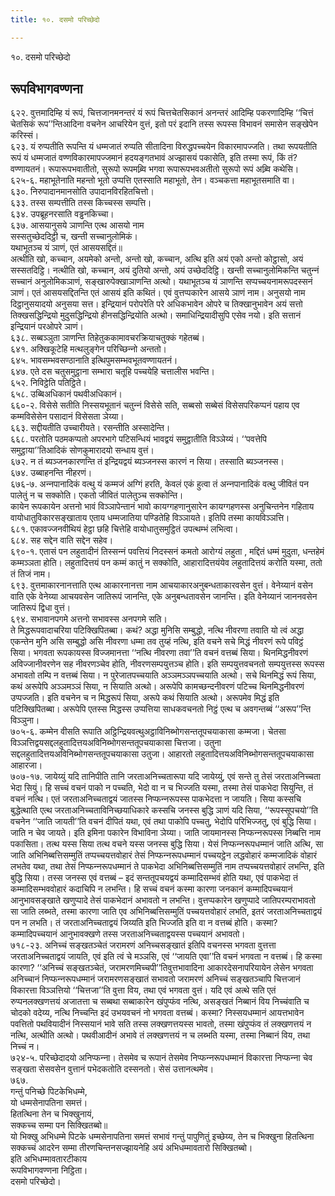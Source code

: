 ```yaml
---
title: १०. दसमो परिच्छेदो

---
```

१०. दसमो परिच्छेदो  


## रूपविभागवण्णना

६२२. वुत्तमादिम्हि यं रूपं, चित्तजानमनन्तरं यं रूपं चित्तचेतसिकानं अनन्तरं आदिम्हि पकरणादिम्हि ‘‘चित्तं चेतसिकं रूप’’न्तिआदिना वचनेन आचरियेन वुत्तं, इतो परं इदानि तस्स रूपस्स विभावनं समासेन सङ्खेपेन करिस्सं।  
६२३. यं रुप्पतीति रूपन्ति यं धम्मजातं रुप्पति सीतादिना विरुद्धपच्‍चयेन विकारमापज्‍जति। तथा रूपयतीति रूपं यं धम्मजातं वण्णविकारमापज्‍जमानं हदयङ्गतभावं अज्झासयं पकासेति, इति तस्मा रूपं, किं तं? वण्णायतनं। रूपारूपभवातीतो, सुरूपो रूपमब्र्वि भगवा रूपारूपभवअतीतो सुरूपो रूपं अब्र्वि कथेसि।  
६२५-६. महाभूतेनाति महन्तो भूतो उप्पत्ति एतस्साति महाभूतो, तेन। वञ्‍चकत्ता महाभूतसमाति वा।  
६३०. निरुपादानमानसोति उपादानविरहितचित्तो।  
६३३. तस्स सम्पत्तीति तस्स किच्‍चस्स सम्पत्ति।  
६३४. उपब्रूहनरसाति वड्ढनकिच्‍चा।  
६३७. आसयानुसये ञाणन्ति एत्थ आसयो नाम  
सस्सतुच्छेददिट्ठी च, खन्ती सच्‍चानुलोमिकं।  
यथाभूतञ्‍च यं ञाणं, एतं आसयसद्दितं॥  
अत्थीति खो, कच्‍चान, अयमेको अन्तो, अन्तो खो, कच्‍चान, अत्थि इति अयं एको अन्तो कोट्ठासो, अयं सस्सतदिट्ठि। नत्थीति खो, कच्‍चान, अयं दुतियो अन्तो, अयं उच्छेददिट्ठि। खन्ती सच्‍चानुलोमिकन्ति चतुन्‍नं सच्‍चानं अनुलोमिकञाणं, सङ्खारुपेक्खाञाणन्ति अत्थो। यथाभूतञ्‍च यं ञाणन्ति सप्पच्‍चयनामरूपदस्सनं ञाणं। एतं आसयसद्दितन्ति एतं आसयं इति कथितं। एवं वुत्तप्पकारेन आसये ञाणं नाम। अनुसयो नाम दिट्ठानुसयादयो अनुसया सत्त। इन्द्रियानं परोपरेति परे अधिकभावेन ओपरे च तिक्खानुभावेन अयं सत्तो तिक्खसद्धिन्द्रियो मुदुसद्धिन्द्रियो हीनसद्धिन्द्रियोति अत्थो। समाधिन्द्रियादीसुपि एसेव नयो। इति सत्तानं इन्द्रियानं परओपरे ञाणं।  
६३८. सब्बञ्‍ञुता ञाणन्ति तिहेतुककामावचरक्रियाचतुक्‍कं गहेतब्बं।  
६४१. अक्खिकूटेहि मत्थलुङ्गेन परिच्छिन्‍नो अन्ततो।  
६४५. भावसम्भवसण्ठानाति इत्थिपुमसम्भवभूतवण्णायतनं।  
६४७. एते दस चतुसमुट्ठाना सम्भारा चतूहि पच्‍चयेहि चत्तालीस भवन्ति।  
६५२. निविट्ठेति पतिट्ठिते।  
६५८. उब्बिअधिकानं पथवीअधिकानं।  
६६०-२. विसेसे सतीति निस्सयभूतानं चतुन्‍नं विसेसे सति, सब्बसो सब्बेसं विसेसपरिकप्पनं पहाय एव कम्मविसेसेन पसादानं विसेसता ञेय्या।  
६६३. सद्दीयतीति उच्‍चारीयते। रसन्तीति अस्सादेन्ति।  
६६८. परतोति पठमकप्पतो अपरभागे पटिसन्धियं भावद्वयं समुट्ठातीति विञ्‍ञेय्यं। ‘‘पवत्तेपि समुट्ठाया’’तिआदिकं सोणकुमारादयो सन्धाय वुत्तं।  
६७२. न तं ब्यञ्‍जनकारणन्ति तं इन्द्रियद्वयं ब्यञ्‍जनस्स कारणं न सिया। तस्साति ब्यञ्‍जनस्स।  
६७४. उब्बाहनन्ति नीहरणं।  
६७६-७. अन्‍नपानादिकं वत्थु यं कम्मजं अग्गिं हरति, केवलं एकं हुत्वा तं अन्‍नपानादिकं वत्थु जीवितं पन पालेतुं न च सक्‍कोति। एकतो जीवितं पालेतुञ्‍च सक्‍कोन्ति।  
कायेन रूपकायेन अत्तनो भावं विञ्‍ञापेन्तानं भावो कायग्गहणानुसारेन कायग्गहणस्स अनुचिन्तनेन गहिताय वायोधातुविकारसङ्खाताय एताय धम्मजातिया पण्डितेहि विञ्‍ञायते। इतिपि तस्मा कायविञ्‍ञत्ति।  
६८१. एकावज्‍जनवीथियं हेट्ठा छहि चित्तेहि वायोधातुसमुट्ठितं उपत्थम्भं लभित्वा।  
६८४. सह सद्देन वाति सद्देन सहेव।  
६९०-१. एतासं पन लहुतादीनं तिस्सन्‍नं पवत्तियं निदस्सनं कमतो आरोग्यं लहुता , मद्दितं धम्मं मुदुता, धन्तहेमं कम्मञ्‍ञता होति। लहुतादित्तयं पन कम्मं कातुं न सक्‍कोति, आहारादित्तयंयेव लहुतादित्तयं करोति यस्मा, ततो तं तिजं नाम।  
६९३. वुत्तमाकारनानत्ताति एत्थ आकारनानत्ता नाम आचयाकारअनुबन्धताकारवसेन वुत्तं। वेनेय्यानं वसेन वाति एके वेनेय्या आचयवसेन जातिरूपं जानन्ति, एके अनुबन्धतावसेन जानन्ति। इति वेनेय्यानं जाननवसेन जातिरूपं द्विधा वुत्तं।  
६९४. सभावानपगमे अत्तनो सभावस्स अनपगमे सति।  
ते मिद्धरूपवादाचरिया पटिक्खिपितब्बा। कथं? अद्धा मुनिसि सम्बुद्धो, नत्थि नीवरणा तवाति यो त्वं अद्धा एकन्तेन मुनि असि सम्बुद्धो असि नीवरणा धम्मा तव तुय्हं नत्थि, इति वचने सचे मिद्धं नीवरणं रूपे पविट्ठं सिया। भगवता रूपकायस्स विज्‍जमानत्ता ‘‘नत्थि नीवरणा तवा’’ति वचनं वत्तब्बं सिया। थिनमिद्धनीवरणं अविज्‍जानीवरणेन सह नीवरणञ्‍चेव होति, नीवरणसम्पयुत्तञ्‍च होति। इति सम्पयुत्तवचनतो सम्पयुत्तस्स रूपस्स अभावतो तम्पि न वत्तब्बं सिया। न पुरेजातपच्‍चयाति अञ्‍ञमञ्‍ञपच्‍चयाति अत्थो। सचे थिनमिद्धं रूपं सिया, कथं अरूपेपि अञ्‍ञमञ्‍ञं सिया, न सियाति अत्थो। अरूपेपि कामच्छन्दनीवरणं पटिच्‍च थिनमिद्धनीवरणं उप्पज्‍जति। इति वचनेन च न मिद्धरूपं सिया, अरूपे कथं सियाति अत्थो। अरूपमेव मिद्धं इति पटिक्खिपितब्बा। अरूपेपि एतस्स मिद्धस्स उप्पत्तिया साधकवचनतो निट्ठं एत्थ च अवगन्तब्बं ‘‘अरूप’’न्ति विञ्‍ञुना।  
७०५-६. कम्मेन वीसति रूपाति अट्ठिन्द्रियवत्थुअट्ठाविनिब्भोगसन्ततूपचयाकासा कम्मजा। चेतसा विञ्‍ञत्तिद्वयसद्दलहुतादित्तयअविनिब्भोगसन्ततूपचयाकासा चित्तजा। उतुना सद्दलहुतादित्तयअविनिब्भोगसन्ततूपचयाकासा उतुजा। आहारतो लहुतादित्तयअविनिब्भोगसन्ततूपचयाकासा आहारजा।  
७०७-१७. जायेय्युं यदि तानिपीति तानि जरताअनिच्‍चतारूपा यदि जायेय्युं, एवं सन्ते तु तेसं जरताअनिच्‍चता भेदा सियुं। हि सच्‍चं वचनं पाको न पच्‍चति, भेदो वा न च भिज्‍जति यस्मा, तस्मा तेसं पाकभेदा सियुन्ति, तं वचनं नत्थि। एतं जरताअनिच्‍चताद्वयं जातस्स निप्फन्‍नरूपस्स पाकभेदत्ता न जायति। सिया कस्सचि बुद्धेत्थाति एत्थ जरताअनिच्‍चताविनिच्छयाधिकारे कस्सचि जनस्स बुद्धि ञाणं यदि सिया, ‘‘रूपस्सूपचयो’’ति वचनेन ‘‘जाति जायती’’ति वचनं दीपितं यथा, एवं तथा पाकोपि पच्‍चतु, भेदोपि परिभिज्‍जतु, एवं बुद्धि सिया। जाति न चेव जायते। इति इमिना पकारेन विभाविना ञेय्या। जाति जायमानस्स निप्फन्‍नरूपस्स निब्बत्ति नाम पकासिता। तत्थ यस्स सिया तत्थ वचने यस्स जनस्स बुद्धि सिया। येसं निप्फन्‍नरूपधम्मानं जाति अत्थि, सा जाति अभिनिब्बत्तिसम्मुतिं तप्पच्‍चयत्तवोहारं तेसं निप्फन्‍नरूपधम्मानं पच्‍चयट्ठेन लद्धवोहारं कम्मजादिकं वोहारं लभतेव यथा, तथा तेसं निप्फन्‍नरूपधम्मानं ते पाकभेदा अभिनिब्बत्तिसम्मुतिं नाम तप्पच्‍चयत्तवोहारं लभन्ति, इति बुद्धि सिया। तस्स जनस्स एवं वत्तब्बं – इदं सन्ततूपचयद्वयं कम्मादिसम्भवं होति यथा, एवं पाकभेदा तं कम्मादिसम्भववोहारं कदाचिपि न लभन्ति। हि सच्‍चं वचनं कस्मा कारणा जनकानं कम्मादिपच्‍चयानं आनुभावसङ्खाते खणुप्पादे तेसं पाकभेदानं अभावतो न लभन्ति। वुत्तप्पकारेन खणुप्पादे जातिपरम्पराभावतो सा जाति लब्भते, तस्मा कारणा जाति एव अभिनिब्बत्तिसम्मुतिं पच्‍चयत्तवोहारं लभति, इतरं जरताअनिच्‍चताद्वयं पन न लभति। तं जरताअनिच्‍चताद्वयं जिय्यति इति भिज्‍जति इति वा न वत्तब्बं होति। कस्मा? कम्मादिपच्‍चयानं आनुभावक्खणे तस्स जरताअनिच्‍चताद्वयस्स पच्‍चयानं अभावतो।  
७१८-२३. अनिच्‍चं सङ्खतञ्‍चेतं जरामरणं अनिच्‍चसङ्खातं इतिपि वचनस्स भगवता वुत्तत्ता जरताअनिच्‍चताद्वयं जायति, एवं इति त्वं चे मञ्‍ञसि, एवं ‘‘जायति एवा’’ति वचनं भगवता न वत्तब्बं। हि कस्मा कारणा? ‘‘अनिच्‍चं सङ्खतञ्‍चेतं, जरामरणमिच्‍चपी’’तिवुत्तभावादिना आकारदेसनापरियायेन लेसेन भगवता अनिच्‍चानं निप्फन्‍नरूपधम्मानं जरामरणसङ्खातं सभावतो जरामरणं अनिच्‍चं सङ्खतञ्‍चापि चित्तजानं विकारत्ता विञ्‍ञत्तियो ‘‘चित्तजा’’ति वुत्ता विय, तथा एवं भगवता वुत्तं। यदि एवं अत्थे सति एतं रुप्पनलक्खणत्तयं अजातत्ता च सब्बथा सब्बाकारेन खंपुप्फंव नत्थि, असङ्खतं निब्बानं विय निच्‍चंवाति च चोदको वदेय्य, नत्थि निच्‍चन्ति इदं उभयवचनं नो भगवता वत्तब्बं। कस्मा? निस्सयधम्मानं आयत्तभावेन पवत्तितो पथवियादीनं निस्सयानं भावे सति तस्स लक्खणत्तयस्स भावतो, तस्मा खंपुप्फंव तं लक्खणत्तयं न नत्थि, अत्थीति अत्थो। पथवीआदीनं अभावे तं लक्खणत्तयं न च लब्भति यस्मा, तस्मा निब्बानं विय, तथा निच्‍चं न।  
७२४-५. परिच्छेदादयो अनिप्फन्‍ना। तेसमेव च रूपानं तेसमेव निप्फन्‍नरूपधम्मानं विकारत्ता निप्फन्‍ना चेव सङ्खता सेसवसेन वुत्तानं पभेदकतोति दस्सनतो। सेसं उत्तानत्थमेव।  
७६७.  
गन्तुं पनिच्छे पिटकेभिधम्मे,  
यो धम्मसेनापतिना समत्तं।  
हितत्थिना तेन च भिक्खुनायं,  
सक्‍कच्‍च सम्मा पन सिक्खितब्बो॥  
यो भिक्खु अभिधम्मे पिटके धम्मसेनापतिना समत्तं सभावं गन्तुं पापुणितुं इच्छेय्य, तेन च भिक्खुना हितत्थिना सक्‍कच्‍चं आदरेन सम्मा तीरणचिन्तनसज्झायनेहि अयं अभिधम्मावतारो सिक्खितब्बो।  
इति अभिधम्मावतारटीकाय  
रूपविभागवण्णना निट्ठिता।  
दसमो परिच्छेदो।  